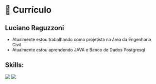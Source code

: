 # 📝 Currículo

## Luciano Raguzzoni

- Atualmente estou trabalhando como projetista na área da Engenharia Civil
- Atualmente estou aprendendo JAVA e Banco de Dados Postgresql


## Skills:
<div>
<a href="https://instagram.com/br.fontana" target="_blank"><img src="https://img.shields.io/badge/Java-F7DF1E?style=for-the-badge&logo=javascript&logoColor=black" target="_blank"></a>
<a href="https://instagram.com/br.fontana" target="_blank"><img src="https://img.shields.io/badge/PostgreSQL-316192?style=for-the-badge&logo=postgresql&logoColor=white" target="_blank"></a>
</div>
